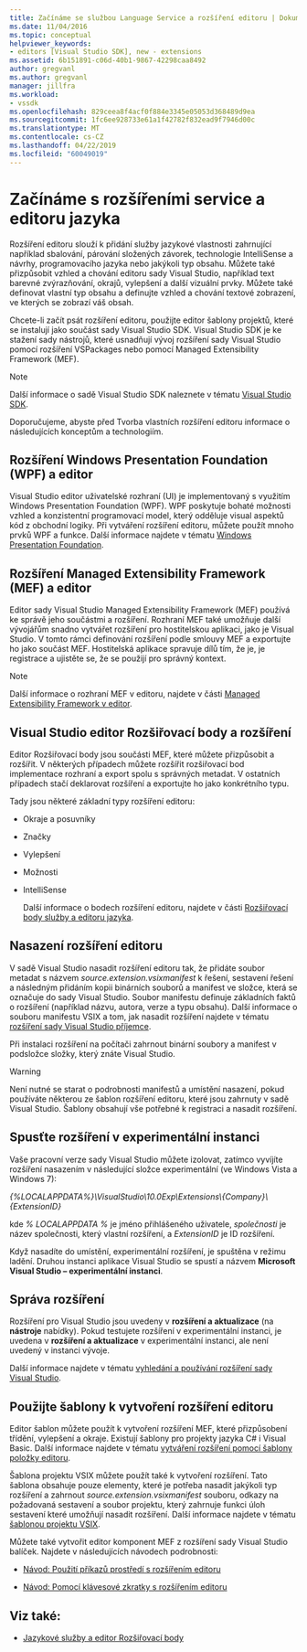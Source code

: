 ```yaml
---
title: Začínáme se službou Language Service a rozšíření editoru | Dokumentace Microsoftu
ms.date: 11/04/2016
ms.topic: conceptual
helpviewer_keywords:
- editors [Visual Studio SDK], new - extensions
ms.assetid: 6b151891-c06d-40b1-9867-42298caa8492
author: gregvanl
ms.author: gregvanl
manager: jillfra
ms.workload:
- vssdk
ms.openlocfilehash: 829ceea8f4acf0f884e3345e05053d368489d9ea
ms.sourcegitcommit: 1fc6ee928733e61a1f42782f832ead9f7946d00c
ms.translationtype: MT
ms.contentlocale: cs-CZ
ms.lasthandoff: 04/22/2019
ms.locfileid: "60049019"
---
```

# <a name="get-started-with-language-service-and-editor-extensions"></a>Začínáme s rozšířeními service a editoru jazyka
Rozšíření editoru slouží k přidání služby jazykové vlastnosti zahrnující například sbalování, párování složených závorek, technologie IntelliSense a návrhy, programovacího jazyka nebo jakýkoli typ obsahu. Můžete také přizpůsobit vzhled a chování editoru sady Visual Studio, například text barevné zvýrazňování, okrajů, vylepšení a další vizuální prvky. Můžete také definovat vlastní typ obsahu a definujte vzhled a chování textové zobrazení, ve kterých se zobrazí váš obsah.

 Chcete-li začít psát rozšíření editoru, použijte editor šablony projektů, které se instalují jako součást sady Visual Studio SDK. Visual Studio SDK je ke stažení sady nástrojů, které usnadňují vývoj rozšíření sady Visual Studio pomocí rozšíření VSPackages nebo pomocí Managed Extensibility Framework (MEF).

> [!NOTE]
>  Další informace o sadě Visual Studio SDK naleznete v tématu [Visual Studio SDK](../extensibility/visual-studio-sdk.md).

 Doporučujeme, abyste před Tvorba vlastních rozšíření editoru informace o následujících konceptům a technologiím.

## <a name="the-windows-presentation-foundation-wpf-and-editor-extensions"></a>Rozšíření Windows Presentation Foundation (WPF) a editor
 Visual Studio editor uživatelské rozhraní (UI) je implementovaný s využitím Windows Presentation Foundation (WPF). WPF poskytuje bohaté možnosti vzhled a konzistentní programovací model, který odděluje visual aspektů kód z obchodní logiky. Při vytváření rozšíření editoru, můžete použít mnoho prvků WPF a funkce. Další informace najdete v tématu [Windows Presentation Foundation](/dotnet/framework/wpf/index).

## <a name="the-managed-extensibility-framework-mef-and-editor-extensions"></a>Rozšíření Managed Extensibility Framework (MEF) a editor
 Editor sady Visual Studio Managed Extensibility Framework (MEF) používá ke správě jeho součástmi a rozšíření. Rozhraní MEF také umožňuje další vývojářům snadno vytvářet rozšíření pro hostitelskou aplikaci, jako je Visual Studio. V tomto rámci definování rozšíření podle smlouvy MEF a exportujte ho jako součást MEF. Hostitelská aplikace spravuje dílů tím, že je, je registrace a ujistěte se, že se použijí pro správný kontext.

> [!NOTE]
>  Další informace o rozhraní MEF v editoru, najdete v části [Managed Extensibility Framework v editor](../extensibility/managed-extensibility-framework-in-the-editor.md).

## <a name="visual-studio-editor-extension-points-and-extensions"></a>Visual Studio editor Rozšiřovací body a rozšíření
 Editor Rozšiřovací body jsou součásti MEF, které můžete přizpůsobit a rozšířit. V některých případech můžete rozšířit rozšiřovací bod implementace rozhraní a export spolu s správných metadat. V ostatních případech stačí deklarovat rozšíření a exportujte ho jako konkrétního typu.

 Tady jsou některé základní typy rozšíření editoru:

- Okraje a posuvníky

- Značky

- Vylepšení

- Možnosti

- IntelliSense

  Další informace o bodech rozšíření editoru, najdete v části [Rozšiřovací body služby a editoru jazyka](../extensibility/language-service-and-editor-extension-points.md).

## <a name="deploying-editor-extensions"></a>Nasazení rozšíření editoru
 V sadě Visual Studio nasadit rozšíření editoru tak, že přidáte soubor metadat s názvem *source.extension.vsixmanifest* k řešení, sestavení řešení a následným přidáním kopii binárních souborů a manifest ve složce, která se označuje do sady Visual Studio. Soubor manifestu definuje základních faktů o rozšíření (například názvu, autora, verze a typu obsahu). Další informace o souboru manifestu VSIX a tom, jak nasadit rozšíření najdete v tématu [rozšíření sady Visual Studio příjemce](../extensibility/shipping-visual-studio-extensions.md).

 Při instalaci rozšíření na počítači zahrnout binární soubory a manifest v podsložce složky, který znáte Visual Studio.

> [!WARNING]
>  Není nutné se starat o podrobnosti manifestů a umístění nasazení, pokud používáte některou ze šablon rozšíření editoru, které jsou zahrnuty v sadě Visual Studio. Šablony obsahují vše potřebné k registraci a nasadit rozšíření.

## <a name="run-extensions-in-the-experimental-instance"></a>Spusťte rozšíření v experimentální instanci
 Vaše pracovní verze sady Visual Studio můžete izolovat, zatímco vyvíjíte rozšíření nasazením v následující složce experimentální (ve Windows Vista a Windows 7):

 *{%LOCALAPPDATA%}\VisualStudio\10.0Exp\Extensions\\{Company}\\{ExtensionID}*

 kde *% LOCALAPPDATA %* je jméno přihlášeného uživatele, *společnosti* je název společnosti, který vlastní rozšíření, a *ExtensionID* je ID rozšíření.

 Když nasadíte do umístění, experimentální rozšíření, je spuštěna v režimu ladění. Druhou instanci aplikace Visual Studio se spustí a názvem **Microsoft Visual Studio – experimentální instanci**.

## <a name="manage-extensions"></a>Správa rozšíření
 Rozšíření pro Visual Studio jsou uvedeny v **rozšíření a aktualizace** (na **nástroje** nabídky). Pokud testujete rozšíření v experimentální instanci, je uvedena v **rozšíření a aktualizace** v experimentální instanci, ale není uvedený v instanci vývoje.

 Další informace najdete v tématu [vyhledání a používání rozšíření sady Visual Studio](../ide/finding-and-using-visual-studio-extensions.md).

## <a name="use-templates-to-create-editor-extensions"></a>Použijte šablony k vytvoření rozšíření editoru
 Editor šablon můžete použít k vytvoření rozšíření MEF, které přizpůsobení třídění, vylepšení a okraje. Existují šablony pro projekty jazyka C# i Visual Basic. Další informace najdete v tématu [vytváření rozšíření pomocí šablony položky editoru](../extensibility/creating-an-extension-with-an-editor-item-template.md).

 Šablona projektu VSIX můžete použít také k vytvoření rozšíření. Tato šablona obsahuje pouze elementy, které je potřeba nasadit jakýkoli typ rozšíření a zahrnout *source.extension.vsixmanifest* souboru, odkazy na požadovaná sestavení a soubor projektu, který zahrnuje funkci úloh sestavení které umožňují nasadit rozšíření. Další informace najdete v tématu [šablonou projektu VSIX](../extensibility/vsix-project-template.md).

 Můžete také vytvořit editor komponent MEF z rozšíření sady Visual Studio balíček. Najdete v následujících návodech podrobnosti:

- [Návod: Použití příkazů prostředí s rozšířením editoru](../extensibility/walkthrough-using-a-shell-command-with-an-editor-extension.md)

- [Návod: Pomocí klávesové zkratky s rozšířením editoru](../extensibility/walkthrough-using-a-shortcut-key-with-an-editor-extension.md)

## <a name="see-also"></a>Viz také:
- [Jazykové služby a editor Rozšiřovací body](../extensibility/language-service-and-editor-extension-points.md)